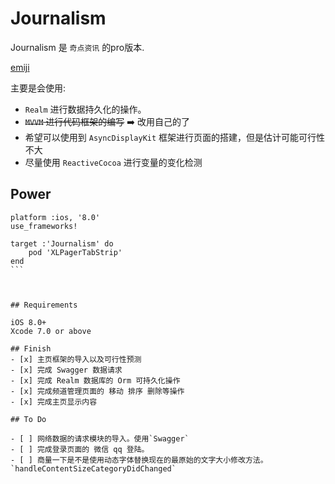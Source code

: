# Journalism

Journalism 是 `奇点资讯` 的pro版本.

 [emiji](http://www.emoji-cheat-sheet.com/)

主要是会使用:

- `Realm` 进行数据持久化的操作。
- ~~`MVVM` 进行代码框架的编写~~ :arrow_right: 改用自己的了
- 希望可以使用到 `AsyncDisplayKit` 框架进行页面的搭建，但是估计可能可行性不大
- 尽量使用 `ReactiveCocoa` 进行变量的变化检测

## Power

````
platform :ios, '8.0'
use_frameworks!

target :'Journalism' do
    pod 'XLPagerTabStrip'
end
```



## Requirements

iOS 8.0+
Xcode 7.0 or above

## Finish
- [x] 主页框架的导入以及可行性预测
- [x] 完成 Swagger 数据请求
- [x] 完成 Realm 数据库的 Orm 可持久化操作
- [x] 完成频道管理页面的 移动 排序 删除等操作
- [x] 完成主页显示内容

## To Do

- [ ] 网络数据的请求模块的导入。使用`Swagger`
- [ ] 完成登录页面的 微信 qq 登陆。
- [ ] 商量一下是不是使用动态字体替换现在的最原始的文字大小修改方法。`handleContentSizeCategoryDidChanged`
